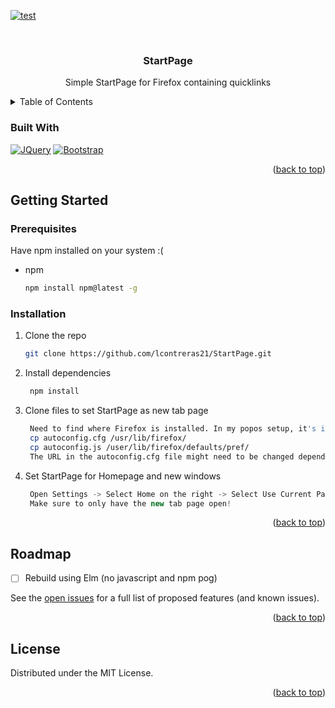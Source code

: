 <!-- Template from https://github.com/othneildrew/Best-README-Template -->
<a name="readme-top"></a>

<!-- *** https://www.markdownguide.org/basic-syntax/#reference-style-links -->
[![test][test-sheild]][test-url]

<!-- PROJECT LOGO -->
<br />
<div align="center">
<h3 align="center">StartPage</h3>

  <p align="center">
    Simple StartPage for Firefox containing quicklinks
  </p>
</div>

<!-- TABLE OF CONTENTS -->
<details>
  <summary>Table of Contents</summary>
  <ol>
    <li>
      <a href="#about-the-project">About The Project</a>
      <ul>
        <li><a href="#built-with">Built With</a></li>
      </ul>
    </li>
    <li>
      <a href="#getting-started">Getting Started</a>
      <ul>
        <li><a href="#prerequisites">Prerequisites</a></li>
        <li><a href="#installation">Installation</a></li>
      </ul>
    </li>
    <li><a href="#roadmap">Roadmap</a></li>
    <li><a href="#license">License</a></li>
  </ol>
</details>

### Built With

[![JQuery][JQuery.com]][JQuery-url]
[![Bootstrap][Bootstrap.com]][Bootstrap-url]

<p align="right">(<a href="#readme-top">back to top</a>)</p>

<!-- GETTING STARTED -->
## Getting Started

### Prerequisites

Have npm installed on your system :(
* npm
  ```sh
  npm install npm@latest -g
  ```

### Installation

1. Clone the repo
   ```sh
   git clone https://github.com/lcontreras21/StartPage.git
   ```
2. Install dependencies
   ```sh
    npm install
   ```
2. Clone files to set StartPage as new tab page
   ```sh
    Need to find where Firefox is installed. In my popos setup, it's in /usr/lib/. In windows, it's in C://Program Files/
    cp autoconfig.cfg /usr/lib/firefox/
    cp autoconfig.js /user/lib/firefox/defaults/pref/
    The URL in the autoconfig.cfg file might need to be changed depending on OS
   ```
4. Set StartPage for Homepage and new windows
   ```js
    Open Settings -> Select Home on the right -> Select Use Current Pages
    Make sure to only have the new tab page open!
   ```

<p align="right">(<a href="#readme-top">back to top</a>)</p>

<!-- ROADMAP -->
## Roadmap

- [ ] Rebuild using Elm (no javascript and npm pog)

See the [open issues](https://github.com/lcontreras21/StartPage/issues) for a full list of proposed features (and known issues).

<p align="right">(<a href="#readme-top">back to top</a>)</p>

<!-- LICENSE -->
## License

Distributed under the MIT License.

<p align="right">(<a href="#readme-top">back to top</a>)</p>

<!-- MARKDOWN LINKS & IMAGES -->
<!-- https://www.markdownguide.org/basic-syntax/#reference-style-links -->
[test-sheild]: https://img.shields.io/badge/EZPZ-purple?logo=github&style=for-the-badge
[test-url]: http://youtube.com
[JQuery.com]: https://img.shields.io/badge/jQuery-0769AD?style=for-the-badge&logo=jquery&logoColor=white
[JQuery-url]: https://jquery.com 
[Bootstrap.com]: https://img.shields.io/badge/Bootstrap-563D7C?style=for-the-badge&logo=bootstrap&logoColor=white
[Bootstrap-url]: https://getbootstrap.com
